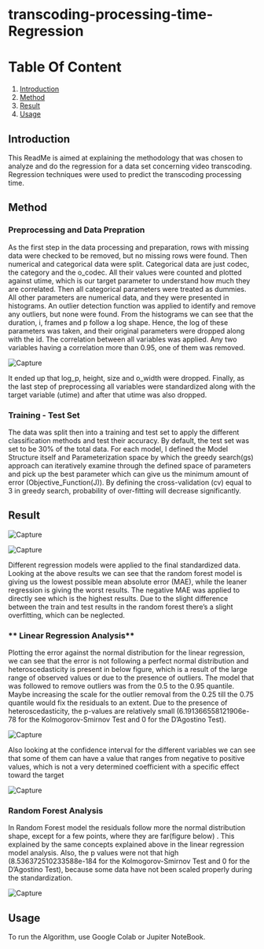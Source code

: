 # transcoding-processing-time-Regression

# Table Of Content
1. [Introduction](#my_first_title)
2. [Method](#my-second-title)
3. [Result](#my-third-title)
4. [Usage](#my-fourth-title)


## **Introduction**


This ReadMe is aimed at explaining the methodology that was chosen to analyze and do the regression for a data set concerning video transcoding. 
Regression techniques were used to predict the transcoding processing time. 



## **Method**

### **Preprocessing and Data Prepration**

As the first step in the data processing and preparation, rows with missing data were checked to be removed, but no missing rows were found. 
Then numerical and categorical data were split. Categorical data are just codec, the category and the o_codec.
All their values were counted and plotted against utime, which is our target parameter to understand how much they are correlated.
Then all categorical parameters were treated as dummies.
All other parameters are numerical data, and they were presented in histograms. An outlier detection function was applied to identify and remove any outliers, but none were found.
From the histograms we can see that the duration, i, frames and p follow a log shape.
Hence, the log of these parameters was taken, and their original parameters were dropped along with the id. The correlation between all variables was applied.
Any two variables having a correlation more than 0.95, one of them was removed.


![Capture](https://user-images.githubusercontent.com/75788150/178162257-42b5d95b-cb40-4fcf-bac6-6a16805f9408.PNG)





It ended up that log_p, height, size and
o_width were dropped.
Finally, as the last step of preprocessing all
variables were standardized along with the
target variable (utime) and after that utime
was also dropped.


### **Training - Test Set**


The data was split then into a training and test set to apply the different classification methods
and test their accuracy. By default, the test set was set to be 30% of the total data. For each
model, I defined the Model Structure itself and Parameterization space by which the greedy
search(gs) approach can iteratively examine through the defined space of parameters and pick
up the best parameter which can give us the minimum amount of error
(Objective_Function(J)). By defining the cross-validation (cv) equal to 3 in greedy search,
probability of over-fitting will decrease significantly.




## **Result**



![Capture](https://user-images.githubusercontent.com/75788150/178162285-97382f10-94de-457e-afaa-4d2ce61e8b6e.PNG)


![Capture](https://user-images.githubusercontent.com/75788150/178162301-3030364b-78c1-497e-bdce-fdb470122154.PNG)



Different regression models were applied to the final standardized data. Looking at the above results we can see that the random forest model is giving us the lowest possible mean absolute error (MAE), while the leaner regression is giving the worst results.
The negative MAE was applied to directly see which is the highest results. Due to the slight difference between the train and test results in the random forest there’s a slight overfitting, which can be neglected.




### ** Linear Regression Analysis**

Plotting the error against the normal distribution for the linear regression, we can see that the error is not following a perfect normal distribution and heteroscedasticity is present in below figure, which is a
result of the large range of observed values or due to the presence of outliers. The model that was followed to remove outliers was from the 0.5 to the 0.95 quantile. Maybe increasing the scale for the outlier removal from the 0.25 till the 0.75 quantile would fix the residuals to an extent.
Due to the presence of heteroscedasticity, the p-values are relatively small (6.191366558121906e-78 for the Kolmogorov-Smirnov Test and 0 for the D’Agostino Test).


![Capture](https://user-images.githubusercontent.com/75788150/178162351-3be60d25-23af-4c42-8e90-77623de491ab.PNG)




Also looking at the confidence interval for the different variables we can see that some of them can have a value that ranges from negative to positive values,
which is not a very determined coefficient with a specific effect toward the target

![Capture](https://user-images.githubusercontent.com/75788150/178162370-532f9859-99a3-4d12-8c23-0552db1baa05.PNG)









### **Random Forest Analysis**

In Random Forest model the residuals follow more the normal distribution shape, except for a few points, where they are far(figure below) . 
This explained by the same concepts explained above in the linear regression model analysis. Also, the p values were not that high (8.536372510233588e-184 for the Kolmogorov-Smirnov Test and 0 for the D’Agostino Test),
because some data have not been scaled properly during the standardization. 


![Capture](https://user-images.githubusercontent.com/75788150/178162434-7f71be01-7c4a-4a30-9035-96ba80588717.PNG)





## **Usage**

To run the Algorithm, use Google Colab or Jupiter NoteBook.

